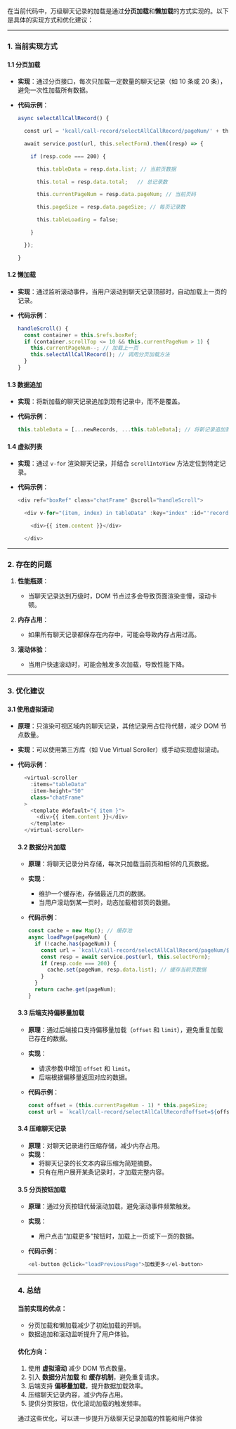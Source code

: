 在当前代码中，万级聊天记录的加载是通过**分页加载**和**懒加载**的方式实现的。以下是具体的实现方式和优化建议：

---

### **1. 当前实现方式**

#### **1.1 分页加载**

- **实现**：通过分页接口，每次只加载一定数量的聊天记录（如 10 条或 20 条），避免一次性加载所有数据。

- **代码示例**：
  
  ```js
  async selectAllCallRecord() {
  
    const url = 'kcall/call-record/selectAllCallRecord/pageNum/' + this.currentPageNum + "/pageSize/" + this.pageSize;
  
    await service.post(url, this.selectForm).then((resp) => {
  
      if (resp.code === 200) {
  
        this.tableData = resp.data.list; // 当前页数据
  
        this.total = resp.data.total;   // 总记录数
  
        this.currentPageNum = resp.data.pageNum; // 当前页码
  
        this.pageSize = resp.data.pageSize; // 每页记录数
  
        this.tableLoading = false;
  
      }
  
    });
  
  }
  ```

#### **1.2 懒加载**

- **实现**：通过监听滚动事件，当用户滚动到聊天记录顶部时，自动加载上一页的记录。

- **代码示例**：
  
  ```js
  handleScroll() {
    const container = this.$refs.boxRef;
    if (container.scrollTop <= 10 && this.currentPageNum > 1) {
      this.currentPageNum--; // 加载上一页
      this.selectAllCallRecord(); // 调用分页加载方法
    }
  }
  ```

#### **1.3 数据追加**

- **实现**：将新加载的聊天记录追加到现有记录中，而不是覆盖。

- **代码示例**：
  
  ```js
  this.tableData = [...newRecords, ...this.tableData]; // 将新记录追加到现有记录顶部
  ```

#### **1.4 虚拟列表**

- **实现**：通过 `v-for` 渲染聊天记录，并结合 `scrollIntoView` 方法定位到特定记录。

- **代码示例**：
  
  ```js
  <div ref="boxRef" class="chatFrame" @scroll="handleScroll">
  
    <div v-for="(item, index) in tableData" :key="index" :id="'record-' + index">
  
      <div>{{ item.content }}</div>
  
    </div>
  ```

</div>

---

### **2. 存在的问题**

1. **性能瓶颈**：
   
   - 当聊天记录达到万级时，DOM 节点过多会导致页面渲染变慢，滚动卡顿。

2. **内存占用**：
   
   - 如果所有聊天记录都保存在内存中，可能会导致内存占用过高。

3. **滚动体验**：
   
   - 当用户快速滚动时，可能会触发多次加载，导致性能下降。

---

### **3. 优化建议**

#### **3.1 使用虚拟滚动**

- **原理**：只渲染可视区域内的聊天记录，其他记录用占位符代替，减少 DOM 节点数量。

- **实现**：可以使用第三方库（如 Vue Virtual Scroller）或手动实现虚拟滚动。

- **代码示例**：
  
  ```js
    <virtual-scroller
      :items="tableData"
      :item-height="50"
      class="chatFrame"
    >
      <template #default="{ item }">
        <div>{{ item.content }}</div>
      </template>
    </virtual-scroller>
  ```
  
  <template>

</template>

#### **3.2 数据分片加载**

- **原理**：将聊天记录分片存储，每次只加载当前页和相邻的几页数据。

- **实现**：
  
  - 维护一个缓存池，存储最近几页的数据。
  - 当用户滚动到某一页时，动态加载相邻页的数据。

- **代码示例**：
  
  ```js
  const cache = new Map(); // 缓存池
  async loadPage(pageNum) {
    if (!cache.has(pageNum)) {
      const url = `kcall/call-record/selectAllCallRecord/pageNum/${pageNum}/pageSize/${this.pageSize}`;
      const resp = await service.post(url, this.selectForm);
      if (resp.code === 200) {
        cache.set(pageNum, resp.data.list); // 缓存当前页数据
      }
    }
    return cache.get(pageNum);
  }
  ```

#### **3.3 后端支持偏移量加载**

- **原理**：通过后端接口支持偏移量加载（`offset` 和 `limit`），避免重复加载已存在的数据。

- **实现**：
  
  - 请求参数中增加 `offset` 和 `limit`。
  - 后端根据偏移量返回对应的数据。

- **代码示例**：
  
  ```js
  const offset = (this.currentPageNum - 1) * this.pageSize;
  const url = `kcall/call-record/selectAllCallRecord?offset=${offset}&limit=${this.pageSize}`;
  ```

#### **3.4 压缩聊天记录**

- **原理**：对聊天记录进行压缩存储，减少内存占用。
- **实现**：
  - 将聊天记录的长文本内容压缩为简短摘要。
  - 只有在用户展开某条记录时，才加载完整内容。

#### **3.5 分页按钮加载**

- **原理**：通过分页按钮代替滚动加载，避免滚动事件频繁触发。

- **实现**：
  
  - 用户点击“加载更多”按钮时，加载上一页或下一页的数据。

- **代码示例**：
  
  ```js
  <el-button @click="loadPreviousPage">加载更多</el-button>
  ```

---

### **4. 总结**

#### **当前实现的优点**：

- 分页加载和懒加载减少了初始加载的开销。
- 数据追加和滚动监听提升了用户体验。

#### **优化方向**：

1. 使用 **虚拟滚动** 减少 DOM 节点数量。
2. 引入 **数据分片加载** 和 **缓存机制**，避免重复请求。
3. 后端支持 **偏移量加载**，提升数据加载效率。
4. 压缩聊天记录内容，减少内存占用。
5. 提供分页按钮，优化滚动加载的触发频率。

通过这些优化，可以进一步提升万级聊天记录加载的性能和用户体验
